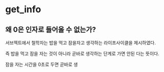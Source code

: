 
# get_info

## 왜 0은 인자로 들어올 수 없는가?
서브젝트에서 철학자는 밥을 먹고 잠을자고 생각하는 라이프사이클을
제시하였다.

즉 밥을 먹고 잠을 자는 것이 아니라 곧바로 생각하는 단계로 가면 안된 다는 뜻이다.

잠을 자는 시간을 0초로 두면 곧바로 생
